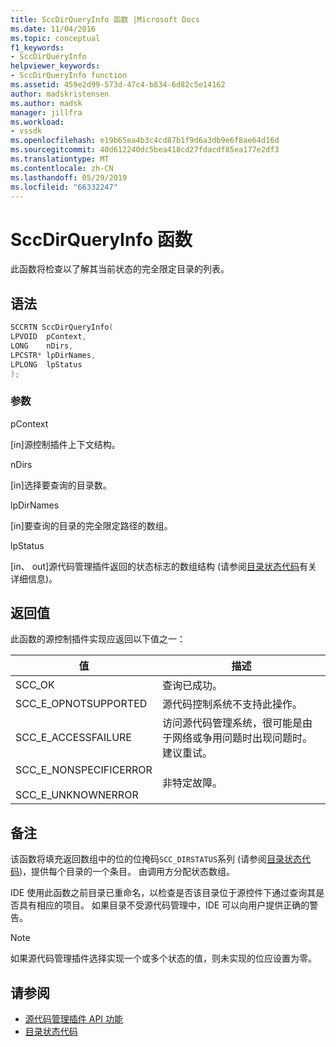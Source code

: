 ```yaml
---
title: SccDirQueryInfo 函数 |Microsoft Docs
ms.date: 11/04/2016
ms.topic: conceptual
f1_keywords:
- SccDirQueryInfo
helpviewer_keywords:
- SccDirQueryInfo function
ms.assetid: 459e2d99-573d-47c4-b834-6d82c5e14162
author: madskristensen
ms.author: madsk
manager: jillfra
ms.workload:
- vssdk
ms.openlocfilehash: e19b65ea4b3c4cd87b1f9d6a3db9e6f8ae64d16d
ms.sourcegitcommit: 40d612240dc5bea418cd27fdacdf85ea177e2df3
ms.translationtype: MT
ms.contentlocale: zh-CN
ms.lasthandoff: 05/29/2019
ms.locfileid: "66332247"
---
```

# <a name="sccdirqueryinfo-function"></a>SccDirQueryInfo 函数
此函数将检查以了解其当前状态的完全限定目录的列表。

## <a name="syntax"></a>语法

```cpp
SCCRTN SccDirQueryInfo(
LPVOID  pContext,
LONG    nDirs,
LPCSTR* lpDirNames,
LPLONG  lpStatus
);
```

### <a name="parameters"></a>参数
 pContext

[in]源控制插件上下文结构。

 nDirs

[in]选择要查询的目录数。

 lpDirNames

[in]要查询的目录的完全限定路径的数组。

 lpStatus

[in、 out]源代码管理插件返回的状态标志的数组结构 (请参阅[目录状态代码](../extensibility/directory-status-code-enumerator.md)有关详细信息)。

## <a name="return-value"></a>返回值
 此函数的源控制插件实现应返回以下值之一：

|值|描述|
|-----------|-----------------|
|SCC_OK|查询已成功。|
|SCC_E_OPNOTSUPPORTED|源代码控制系统不支持此操作。|
|SCC_E_ACCESSFAILURE|访问源代码管理系统，很可能是由于网络或争用问题时出现问题时。 建议重试。|
|SCC_E_NONSPECIFICERROR<br /><br /> SCC_E_UNKNOWNERROR|非特定故障。|

## <a name="remarks"></a>备注
 该函数将填充返回数组中的位的位掩码`SCC_DIRSTATUS`系列 (请参阅[目录状态代码](../extensibility/directory-status-code-enumerator.md))，提供每个目录的一个条目。 由调用方分配状态数组。

 IDE 使用此函数之前目录已重命名，以检查是否该目录位于源控件下通过查询其是否具有相应的项目。 如果目录不受源代码管理中，IDE 可以向用户提供正确的警告。

> [!NOTE]
> 如果源代码管理插件选择实现一个或多个状态的值，则未实现的位应设置为零。

## <a name="see-also"></a>请参阅
- [源代码管理插件 API 功能](../extensibility/source-control-plug-in-api-functions.md)
- [目录状态代码](../extensibility/directory-status-code-enumerator.md)